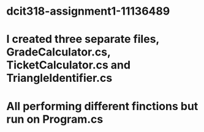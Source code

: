 # dcit318-assignment1-11136489
# I created three separate files, GradeCalculator.cs, TicketCalculator.cs and TriangleIdentifier.cs
# All performing different finctions but run on Program.cs
